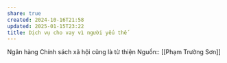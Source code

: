 ```yaml
---
share: true
created: 2024-10-16T21:58
updated: 2025-01-15T23:22
title: Dịch vụ cho vay vì người yếu thế
---
```

Ngân hàng Chính sách xã hội cũng là từ thiện
Nguồn:: [[Phạm Trường Sơn]]